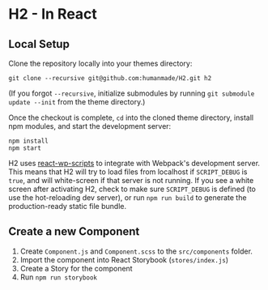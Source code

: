 # H2 - In React

## Local Setup

Clone the repository locally into your themes directory:
```
git clone --recursive git@github.com:humanmade/H2.git h2
```
(If you forgot `--recursive`, initialize submodules by running `git submodule update --init` from the theme directory.)

Once the checkout is complete, `cd` into the cloned theme directory, install npm modules, and start the development server:
```
npm install
npm start
```

H2 uses [react-wp-scripts](https://github.com/humanmade/react-wp-scripts) to integrate with Webpack's development server. This means that H2 will try to load files from localhost if `SCRIPT_DEBUG` is `true`, and will white-screen if that server is not running. If you see a white screen after activating H2, check to make sure `SCRIPT_DEBUG` is defined (to use the hot-reloading dev server), or run `npm run build` to generate the production-ready static file bundle.

## Create a new Component

1. Create `Component.js` and `Component.scss` to the `src/components` folder.
2. Import the component into React Storybook (`stores/index.js`)
3. Create a Story for the component
4. Run `npm run storybook`
